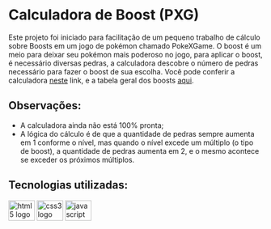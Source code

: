 # Calculadora de Boost (PXG)

Este projeto foi iniciado para facilitação de um pequeno trabalho de cálculo sobre Boosts em um jogo de pokémon chamado PokeXGame.
O boost é um meio para deixar seu pokémon mais poderoso no jogo, para aplicar o boost, é necessário diversas pedras, a calculadora descobre o número de pedras necessário para fazer o boost de sua escolha.
Você pode conferir a calculadora <a href="https://paulobarone.github.io/boost-calculator/src/pages/">neste</a> link, e a tabela geral dos boosts <a href="https://wiki.pokexgames.com/index.php/Tabela_de_Boost">aqui</a>.

## Observações:
<ul>
  <li>A calculadora ainda não está 100% pronta;</li>
  <li>A lógica do cálculo é de que a quantidade de pedras sempre aumenta em 1 conforme o nível, mas quando o nível excede um múltiplo (o tipo de boost), a quantidade de pedras aumenta em 2, e o mesmo acontece se exceder os próximos múltiplos.</li>
</ul>

## Tecnologias utilizadas:
<div>
  <img src="https://cdn.jsdelivr.net/gh/devicons/devicon/icons/html5/html5-original.svg" width="52" height="40" alt="html5 logo"  />
  <img src="https://cdn.jsdelivr.net/gh/devicons/devicon/icons/css3/css3-original.svg" width="52" height="40" alt="css3 logo"  />
  <img src="https://cdn.jsdelivr.net/gh/devicons/devicon/icons/javascript/javascript-original.svg" width="52" height="40" alt="javascript logo"  />
</div>
